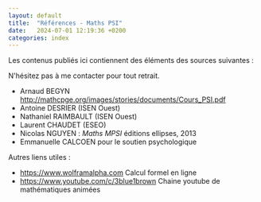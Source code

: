 ```yaml
---
layout: default
title:  "Références - Maths PSI"
date:   2024-07-01 12:19:36 +0200
categories: index
---
```


Les contenus publiés ici contiennent des éléments des sources suivantes : 

N'hésitez pas à me contacter pour tout retrait. 

- Arnaud BEGYN <http://mathcpge.org/images/stories/documents/Cours_PSI.pdf>
- Antoine DESRIER (ISEN Ouest)
- Nathaniel RAIMBAULT (ISEN Ouest)
- Laurent CHAUDET (ESEO)
- Nicolas NGUYEN : *Maths MPSI* éditions ellipses, 2013
- Emmanuelle CALCOEN pour le soutien psychologique

Autres liens utiles : 

- <https://www.wolframalpha.com> Calcul formel en ligne
- <https://www.youtube.com/c/3blue1brown> Chaine youtube de mathématiques animées